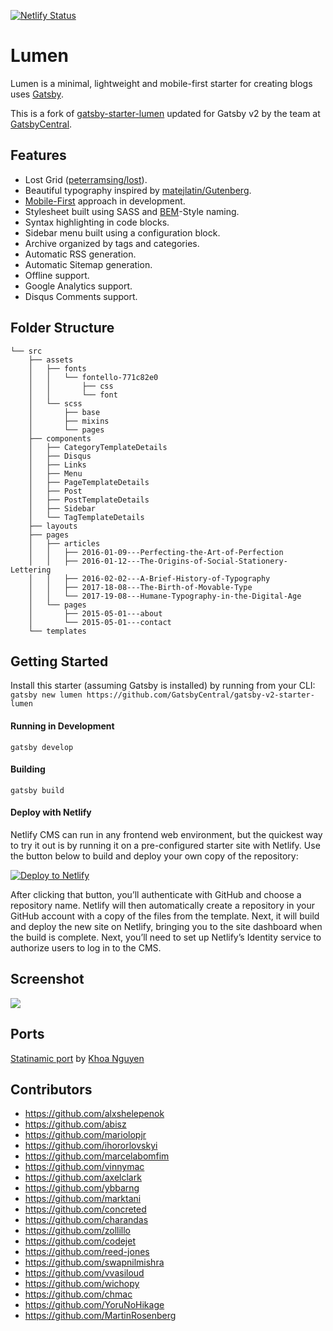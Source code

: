[![Netlify Status](https://api.netlify.com/api/v1/badges/b7bb8ed0-ee87-4c04-b70e-268bb4a3b59d/deploy-status)](https://app.netlify.com/sites/aliciamarietan/deploys)

# Lumen

Lumen is a minimal, lightweight and mobile-first starter for creating blogs uses
[Gatsby](https://github.com/gatsbyjs/gatsby).

This is a fork of
[gatsby-starter-lumen](https://github.com/alxshelepenok/gatsby-starter-lumen)
updated for Gatsby v2 by the team at
[GatsbyCentral](https://www.gatsbycentral.com/).

## Features
+ Lost Grid ([peterramsing/lost](https://github.com/peterramsing/lost)).
+ Beautiful typography inspired by [matejlatin/Gutenberg](https://github.com/matejlatin/Gutenberg).
+ [Mobile-First](https://medium.com/@mrmrs_/mobile-first-css-48bc4cc3f60f) approach in development.
+ Stylesheet built using SASS and [BEM](http://getbem.com/naming/)-Style naming.
+ Syntax highlighting in code blocks.
+ Sidebar menu built using a configuration block.
+ Archive organized by tags and categories.
+ Automatic RSS generation.
+ Automatic Sitemap generation.
+ Offline support.
+ Google Analytics support.
+ Disqus Comments support.

## Folder Structure

```
└── src
    ├── assets
    │   ├── fonts
    │   │   └── fontello-771c82e0
    │   │       ├── css
    │   │       └── font
    │   └── scss
    │       ├── base
    │       ├── mixins
    │       └── pages
    ├── components
    │   ├── CategoryTemplateDetails
    │   ├── Disqus
    │   ├── Links
    │   ├── Menu
    │   ├── PageTemplateDetails
    │   ├── Post
    │   ├── PostTemplateDetails
    │   ├── Sidebar
    │   └── TagTemplateDetails
    ├── layouts
    ├── pages
    │   ├── articles
    │   │   ├── 2016-01-09---Perfecting-the-Art-of-Perfection
    │   │   ├── 2016-01-12---The-Origins-of-Social-Stationery-Lettering
    │   │   ├── 2016-02-02---A-Brief-History-of-Typography
    │   │   ├── 2017-18-08---The-Birth-of-Movable-Type
    │   │   └── 2017-19-08---Humane-Typography-in-the-Digital-Age
    │   └── pages
    │       ├── 2015-05-01---about
    │       └── 2015-05-01---contact
    └── templates
```

## Getting Started
Install this starter (assuming Gatsby is installed) by running from your CLI:
`gatsby new lumen https://github.com/GatsbyCentral/gatsby-v2-starter-lumen`

#### Running in Development
`gatsby develop`

#### Building
`gatsby build`

#### Deploy with Netlify

Netlify CMS can run in any frontend web environment, but the quickest way to try it out is by running it on a pre-configured starter site with Netlify. Use the button below to build and deploy your own copy of the repository:

<a href="https://app.netlify.com/start/deploy?repository=https://github.com/GatsbyCentral/gatsby-v2-starter-lumen" target="_blank"><img src="https://www.netlify.com/img/deploy/button.svg" alt="Deploy to Netlify"></a>

After clicking that button, you’ll authenticate with GitHub and choose a repository name. Netlify will then automatically create a repository in your GitHub account with a copy of the files from the template. Next, it will build and deploy the new site on Netlify, bringing you to the site dashboard when the build is complete. Next, you’ll need to set up Netlify’s Identity service to authorize users to log in to the CMS.

## Screenshot

![](http://i.imgur.com/422y5GV.png)

## Ports
[Statinamic port](https://github.com/thangngoc89/statinamic-theme-lumen) by [Khoa Nguyen](https://github.com/thangngoc89)

## Contributors
* https://github.com/alxshelepenok
* https://github.com/abisz
* https://github.com/mariolopjr
* https://github.com/ihororlovskyi
* https://github.com/marcelabomfim
* https://github.com/vinnymac
* https://github.com/axelclark
* https://github.com/ybbarng
* https://github.com/marktani
* https://github.com/concreted
* https://github.com/charandas
* https://github.com/zollillo
* https://github.com/codejet
* https://github.com/reed-jones
* https://github.com/swapnilmishra
* https://github.com/vvasiloud
* https://github.com/wichopy
* https://github.com/chmac
* https://github.com/YoruNoHikage
* https://github.com/MartinRosenberg
